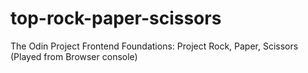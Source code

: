 # top-rock-paper-scissors
The Odin Project Frontend Foundations: Project Rock, Paper, Scissors (Played from Browser console)
